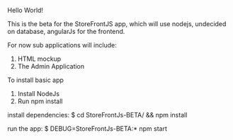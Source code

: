 Hello World!

This is the beta for the StoreFrontJS app, which will use nodejs, undecided on database, angularJs for the frontend.

For now sub applications will include:

1. HTML mockup
2. The Admin Application

To install basic app

1. Install NodeJs
2. Run npm install

  install dependencies:
     $ cd StoreFrontJs-BETA/ && npm install

   run the app:
     $ DEBUG=StoreFrontJs-BETA:* npm start
